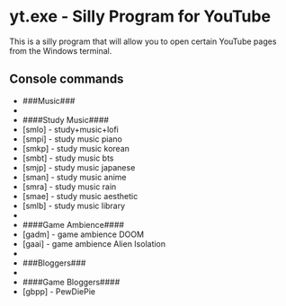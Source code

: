# yt.exe - Silly Program for YouTube
This is a silly program that will allow you to open certain YouTube pages from the Windows terminal.


Console commands
---
* ###Music###
* 
* ####Study Music####
* [smlo] - study+music+lofi
* [smpi] - study music piano
* [smkp] - study music korean
* [smbt] - study music bts
* [smjp] - study music japanese
* [sman] - study music anime
* [smra] - study music rain
* [smae] - study music aesthetic
* [smlb] - study music library
* 
* ####Game Ambience####
* [gadm] - game ambience DOOM
* [gaai] - game ambience Alien Isolation
* 
* ###Bloggers###
* 
* ####Game Bloggers####
* [gbpp] - PewDiePie 

